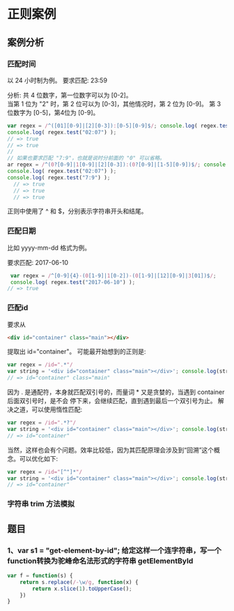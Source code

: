 # 正则案例

## 案例分析
### 匹配时间
以 24 小时制为例。
要求匹配:  23:59

分析:
共 4 位数字，第一位数字可以为 [0-2]。  
当第 1 位为 "2" 时，第 2 位可以为 [0-3]，其他情况时，第 2 位为 [0-9]。 第 3 位数字为 [0-5]，第4位为 [0-9]。

``` js
var regex = /^([01][0-9]|[2][0-3]):[0-5][0-9]$/; console.log( regex.test("23:59") );
console.log( regex.test("02:07") );
// => true
// => true
// 
// 如果也要求匹配 "7:9"，也就是说时分前面的 "0" 可以省略。
ar regex = /^(0?[0-9]|1[0-9]|[2][0-3]):(0?[0-9]|[1-5][0-9])$/; console.log( regex.test("23:59") );
console.log( regex.test("02:07") );
console.log( regex.test("7:9") );
  // => true
  // => true
  // => true
```
正则中使用了 ^ 和 $，分别表示字符串开头和结尾。

### 匹配日期
比如 yyyy-mm-dd 格式为例。

要求匹配: 2017-06-10

``` js
 var regex = /^[0-9]{4}-(0[1-9]|1[0-2])-(0[1-9]|[12][0-9]|3[01])$/; 
 console.log( regex.test("2017-06-10") );
// => true
```

### 匹配id
要求从
``` html
<div id="container" class="main"></div>
```
提取出 id="container"。 可能最开始想到的正则是:

``` js
var regex = /id=".*"/
var string = '<div id="container" class="main"></div>'; console.log(string.match(regex)[0]);
// => id="container" class="main"

```

因为 . 是通配符，本身就匹配双引号的，而量词 * 又是贪婪的，当遇到 container 后面双引号时，是不会 停下来，会继续匹配，直到遇到最后一个双引号为止。
解决之道，可以使用惰性匹配:

``` js
var regex = /id=".*?"/
var string = '<div id="container" class="main"></div>'; console.log(string.match(regex)[0]);
// => id="container"
```

当然，这样也会有个问题。效率比较低，因为其匹配原理会涉及到“回溯”这个概念。可以优化如下:

``` js
var regex = /id="[^"]*"/
var string = '<div id="container" class="main"></div>'; console.log(string.match(regex)[0]);
// => id="container"
```

### 字符串 trim 方法模拟


## 题目

### 1、var s1 = "get-element-by-id"; 给定这样一个连字符串，写一个function转换为驼峰命名法形式的字符串 getElementById
``` js
var f = function(s) {
    return s.replace(/-\w/g, function(x) {
        return x.slice(1).toUpperCase();
    })
}
```